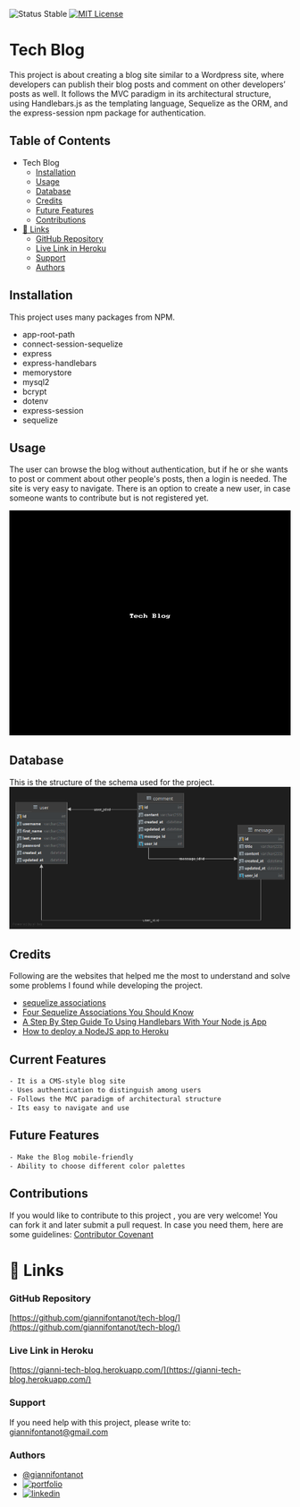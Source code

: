 
![Status Stable](https://img.shields.io/badge/Status-Stable-blue)
[![MIT License](https://img.shields.io/badge/License-MIT%20License-brightgreen)](https://github.com/tterb/atomic-design-ui/blob/master/LICENSEs)
# Tech Blog
This project is about creating a blog site similar to a Wordpress site, where developers can publish their blog posts and comment on other developers’ posts as well. It follows the MVC paradigm in its architectural structure, using Handlebars.js as the templating language, Sequelize as the ORM, and the express-session npm package for authentication.
## Table of Contents
- Tech Blog
	* [Installation](#installation)
	* [Usage](#usage)
	* [Database](#database)
    * [Credits](#credits)	  
	* [Future Features](#Future-Features)
	* [Contributions](#contributions)
- [🔗 Links](#---links)
	+ [GitHub Repository](#github-repository)
	+ [Live Link in Heroku](#Live-Link-in-Heroku)
	+ [Support](#support)
	+ [Authors](#authors)
## Installation
This project uses many packages from NPM. 
- app-root-path 
- connect-session-sequelize 
- express 
- express-handlebars 
- memorystore 
- mysql2 
- bcrypt 
- dotenv 
- express-session 
- sequelize

## Usage
The user can browse the blog without authentication, but if he or she wants to post or comment about other 
people's posts, then a login is needed. The site is very easy to navigate. There is an option to create a new user, in 
case someone wants to contribute but is not registered yet.

![tech-blog.gif](docs/tech-blog.gif)

## Database
This is the structure of the schema used for the project.
![tech_blog_db.png](docs/tech_blog_db.png)


## Credits
Following are the websites that helped me the most to understand and solve some problems I found while developing 
the project. 
 - [sequelize associations](https://sequelize.org/master/manual/associations.html)
 - [Four Sequelize Associations You Should Know](https://javascript.plainenglish.io/four-sequelize-associations-you-should-know-415d8d413e1e)
 - [A Step By Step Guide To Using Handlebars With Your Node js App](https://waelyasmina.medium.com/a-guide-into-using-handlebars-with-your-express-js-application-22b944443b65)
 - [How to deploy a NodeJS app to Heroku](https://www.freecodecamp.org/news/how-to-deploy-a-nodejs-app-to-heroku-from-github-without-installing-heroku-on-your-machine-433bec770efe/)

## Current Features
````````````````````````
- It is a CMS-style blog site
- Uses authentication to distinguish among users
- Follows the MVC paradigm of architectural structure
- Its easy to navigate and use
````````````````````````
## Future Features
````````````````````````
- Make the Blog mobile-friendly
- Ability to choose different color palettes
````````````````````````
## Contributions
If you would like to contribute to this project , you are very welcome! You can fork it and later submit a pull request. 
In case you need them, here are some guidelines: [Contributor Covenant](https://www.contributor-covenant.org/)
# 🔗 Links
### GitHub Repository
[https://github.com/giannifontanot/tech-blog/](https://github.com/giannifontanot/tech-blog/)
### Live Link in Heroku
[https://gianni-tech-blog.herokuapp.com/](https://gianni-tech-blog.herokuapp.com/)
### Support
If you need help with this project, please write to: [giannifontanot@gmail.com](https://mailto:giannifontanot@gmail.com)
### Authors
 - [@giannifontanot](https://www.github.com/giannifontanot)
 - [![portfolio](https://img.shields.io/badge/my_portfolio-000?style=for-the-badge&logo=ko-fi&logoColor=white)](https://giannifontanot.github.io/portfolio/)
 - [![linkedin](https://img.shields.io/badge/linkedin-0A66C2?style=for-the-badge&logo=linkedin&logoColor=white)](https://www.linkedin.com/in/gianni-fontanot/)
